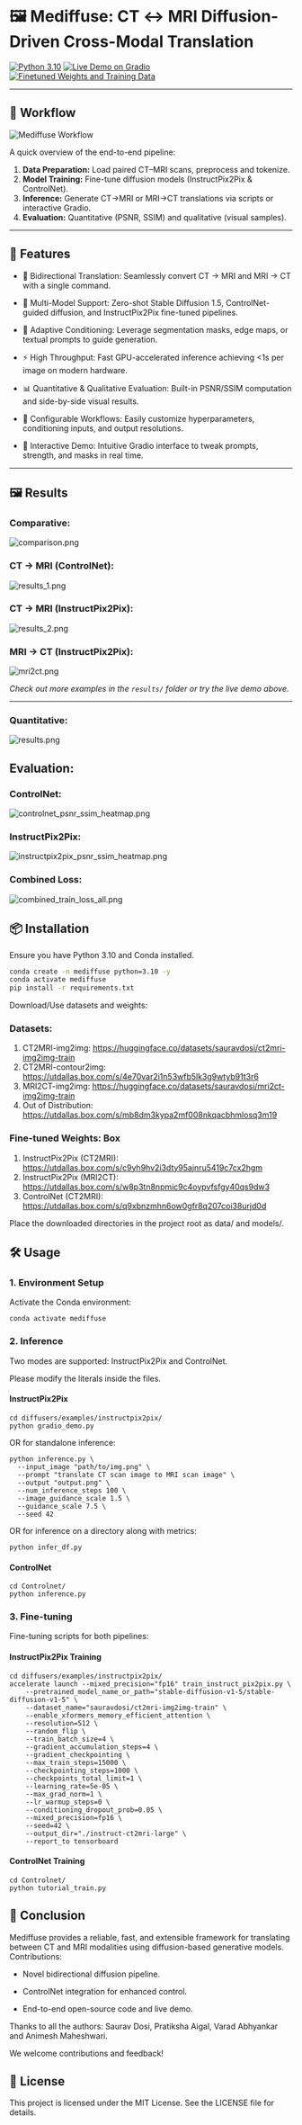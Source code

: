 # 🖼️ Mediffuse: CT ↔️ MRI Diffusion-Driven Cross-Modal Translation

[![Python 3.10](https://img.shields.io/badge/Python-3.10-blue)](https://www.python.org/) [![Live Demo on Gradio](https://img.shields.io/badge/Gradio-Demo-brightgreen)](https://d969b2857f0f723529.gradio.live/) [![Finetuned Weights and Training Data](https://img.shields.io/badge/Data&Weights-HuggingFace-orange)](https://huggingface.co/sauravdosi) 

---

## 🚀 Workflow

![Mediffuse Workflow](img/mediffuse.gif)

A quick overview of the end-to-end pipeline:

1. **Data Preparation:** Load paired CT–MRI scans, preprocess and tokenize.  
2. **Model Training:** Fine-tune diffusion models (InstructPix2Pix & ControlNet).  
3. **Inference:** Generate CT→MRI or MRI→CT translations via scripts or interactive Gradio.  
4. **Evaluation:** Quantitative (PSNR, SSIM) and qualitative (visual samples).

---

## 🚀 Features

- 🔄 Bidirectional Translation: Seamlessly convert CT → MRI and MRI → CT with a single command.

- 🤖 Multi-Model Support: Zero-shot Stable Diffusion 1.5, ControlNet-guided diffusion, and InstructPix2Pix fine-tuned pipelines.

- 🧠 Adaptive Conditioning: Leverage segmentation masks, edge maps, or textual prompts to guide generation.

- ⚡ High Throughput: Fast GPU-accelerated inference achieving <1s per image on modern hardware.

- 📊 Quantitative & Qualitative Evaluation: Built-in PSNR/SSIM computation and side-by-side visual results.

- 🔧 Configurable Workflows: Easily customize hyperparameters, conditioning inputs, and output resolutions.

- 🎨 Interactive Demo: Intuitive Gradio interface to tweak prompts, strength, and masks in real time.

---

## 🖼️ Results

### Comparative:
![comparison.png](img/results/comparison.png)

### CT → MRI (ControlNet):

![results_1.png](img/results/results_1.png)

### CT → MRI (InstructPix2Pix):

![results_2.png](img/results/results_2.png)

### MRI → CT (InstructPix2Pix):

![mri2ct.png](img/results/mri2ct.png)

*Check out more examples in the `results/` folder or try the live demo above.*

---

### Quantitative:

![results.png](img/results/results.png)


## Evaluation:

### ControlNet:

![controlnet_psnr_ssim_heatmap.png](img/controlnet_psnr_ssim_heatmap.png)

### InstructPix2Pix:

![instructpix2pix_psnr_ssim_heatmap.png](img/instructpix2pix_psnr_ssim_heatmap.png)

### Combined Loss:

![combined_train_loss_all.png](img/combined_train_loss_all.png)

## 📦 Installation

Ensure you have Python 3.10 and Conda installed.

```bash
conda create -n mediffuse python=3.10 -y  
conda activate mediffuse  
pip install -r requirements.txt
```

Download/Use datasets and weights:

### Datasets:

1. CT2MRI-img2img: https://huggingface.co/datasets/sauravdosi/ct2mri-img2img-train
2. CT2MRI-contour2img: https://utdallas.box.com/s/4e70var2i1n53wfb5lk3g9wtyb91t3r6
3. MRI2CT-img2img: https://huggingface.co/datasets/sauravdosi/mri2ct-img2img-train
4. Out of Distribution: https://utdallas.box.com/s/mb8dm3kypa2mf008nkqacbhmlosq3m19

### Fine-tuned Weights: Box

1. InstructPix2Pix (CT2MRI): https://utdallas.box.com/s/c9yh9hv2i3dty95ajnru5419c7cx2hgm
2. InstructPix2Pix (MRI2CT): https://utdallas.box.com/s/w8p3tn8npmic9c4oypvfsfgy40qs9dw3
3. ControlNet (CT2MRI): https://utdallas.box.com/s/q9xbnzmhn6ow0gfr8q207coi38urjd0d

Place the downloaded directories in the project root as data/ and models/.

## 🛠️ Usage

### 1. Environment Setup

Activate the Conda environment:

```conda activate mediffuse```

### 2. Inference

Two modes are supported: InstructPix2Pix and ControlNet.

Please modify the literals inside the files.

#### InstructPix2Pix

```
cd diffusers/examples/instructpix2pix/
python gradio_demo.py 
```
OR for standalone inference:
```
python inference.py \
  --input_image "path/to/img.png" \
  --prompt "translate CT scan image to MRI scan image" \
  --output "output.png" \
  --num_inference_steps 100 \
  --image_guidance_scale 1.5 \
  --guidance_scale 7.5 \
  --seed 42
```
OR for inference on a directory along with metrics:
```
python infer_df.py
```

#### ControlNet
```
cd Controlnet/
python inference.py
```

### 3. Fine-tuning

Fine-tuning scripts for both pipelines:

#### InstructPix2Pix Training

```
cd diffusers/examples/instructpix2pix/
accelerate launch --mixed_precision="fp16" train_instruct_pix2pix.py \
    --pretrained_model_name_or_path="stable-diffusion-v1-5/stable-diffusion-v1-5" \
    --dataset_name="sauravdosi/ct2mri-img2img-train" \
    --enable_xformers_memory_efficient_attention \
    --resolution=512 \
    --random_flip \
    --train_batch_size=4 \
    --gradient_accumulation_steps=4 \
    --gradient_checkpointing \
    --max_train_steps=15000 \
    --checkpointing_steps=1000 \
    --checkpoints_total_limit=1 \
    --learning_rate=5e-05 \
    --max_grad_norm=1 \
    --lr_warmup_steps=0 \
    --conditioning_dropout_prob=0.05 \
    --mixed_precision=fp16 \
    --seed=42 \
    --output_dir="./instruct-ct2mri-large" \
    --report_to tensorboard
```

#### ControlNet Training

```
cd Controlnet/
python tutorial_train.py
```
## 🎯 Conclusion

Mediffuse provides a reliable, fast, and extensible framework for translating between CT and MRI modalities using diffusion-based generative models. Contributions:

- Novel bidirectional diffusion pipeline.

- ControlNet integration for enhanced control.

- End-to-end open-source code and live demo.

Thanks to all the authors: Saurav Dosi, Pratiksha Aigal, Varad Abhyankar and Animesh Maheshwari.

We welcome contributions and feedback!

## 📄 License

This project is licensed under the MIT License. See the LICENSE file for details.